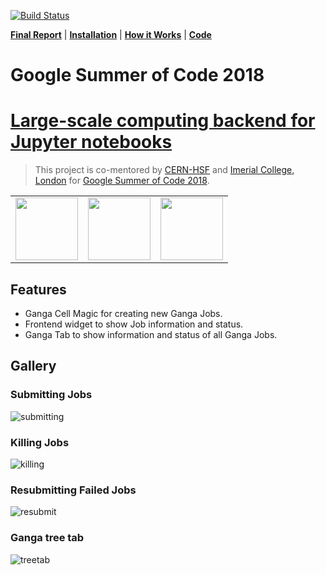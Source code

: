 [![Build Status](https://travis-ci.com/apsknight/gangaextension.svg?branch=master)](https://travis-ci.com/apsknight/gangaextension)

**[Final Report](docs/index.md)** |
**[Installation](docs/install.md)** |
**[How it Works](docs/how.md)** |
**[Code](https://github.com/apsknight/gangaextension)**

# Google Summer of Code 2018

# [Large-scale computing backend for Jupyter notebooks](https://summerofcode.withgoogle.com/projects/#6368971138269184)
> This project is co-mentored by [CERN-HSF](http://hepsoftwarefoundation.org) and [Imerial College, London](https://imperial.ac.uk) for [Google Summer of Code 2018](https://summerofcode.withgoogle.com/).

<table>
<tr>
<td><a href="https://summerofcode.withgoogle.com/projects/#6368971138269184"><img src="https://user-images.githubusercontent.com/6822941/29750351-e95e7b1c-8b5b-11e7-9f6b-b25b69f7353a.png" height="100"/></td>
<td><a href="http://hepsoftwarefoundation.org/"><img src="https://user-images.githubusercontent.com/6822941/29750350-e956b512-8b5b-11e7-9e34-4e3a5be9d37f.png" height="100"/></td>

<td><a href="https://ganga.web.cern.ch/ganga/"><img src="https://ganga.web.cern.ch/ganga/images/GangaLogo.png" height="100"/></td>


</tr>
</table>

## Features
- Ganga Cell Magic for creating new Ganga Jobs.
- Frontend widget to show Job information and status.
- Ganga Tab to show information and status of all Ganga Jobs.

## Gallery
### Submitting Jobs

![submitting](https://camo.githubusercontent.com/25e2ec534a4f8e03424e8009cf6d429da809c158/68747470733a2f2f696d6167652e6962622e636f2f6a314238586f2f7375626d69745f6a6f622e676966)

### Killing Jobs
![killing](https://user-images.githubusercontent.com/19551774/42093416-de4dc32c-7bc9-11e8-8d90-570fec8bb7dc.gif)

### Resubmitting Failed Jobs
![resubmit](https://user-images.githubusercontent.com/19551774/42093468-09e32a40-7bca-11e8-850f-3b73d13ff2fb.gif)

### Ganga tree tab
![treetab](https://user-images.githubusercontent.com/19551774/42093699-ddd4c6ba-7bca-11e8-8212-2e05fb9ee7ce.gif)
